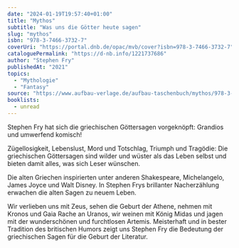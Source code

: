 ```yaml
---
date: "2024-01-19T19:57:40+01:00"
title: "Mythos"
subtitle: "Was uns die Götter heute sagen"
slug: "mythos"
isbn: "978-3-7466-3732-7"
coverUri: "https://portal.dnb.de/opac/mvb/cover?isbn=978-3-7466-3732-7"
cataloguePermalink: "https://d-nb.info/1221737686"
author: "Stephen Fry"
publishedAt: "2021"
topics:
  - "Mythologie"
  - "Fantasy"
source: "https://www.aufbau-verlage.de/aufbau-taschenbuch/mythos/978-3-7466-3732-7"
booklists:
  - unread
---
```


Stephen Fry hat sich die griechischen Göttersagen vorgeknöpft: Grandios und 
umwerfend komisch!

Zügellosigkeit, Lebenslust, Mord und Totschlag, Triumph und Tragödie: Die 
griechischen Göttersagen sind wilder und wüster als das Leben selbst und bieten 
damit alles, was sich Leser wünschen.

Die alten Griechen inspirierten unter anderen Shakespeare, Michelangelo, James 
Joyce und Walt Disney. In Stephen Frys brillanter Nacherzählung erwachen die 
alten Sagen zu neuem Leben.

Wir verlieben uns mit Zeus, sehen die Geburt der Athene, nehmen mit Kronos und 
Gaia Rache an Uranos, wir weinen mit König Midas und jagen mit der wunderschönen 
und furchtlosen Artemis. Meisterhaft und in bester Tradition des britischen 
Humors zeigt uns Stephen Fry die Bedeutung der griechischen Sagen für die Geburt 
der Literatur.
